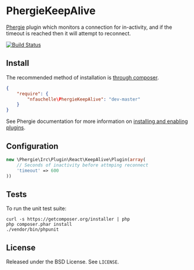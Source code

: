 # PhergieKeepAlive

[Phergie](http://github.com/phergie/phergie-irc-bot-react/) plugin which monitors a connection for in-activity, and if the timeout is reached then it will attempt to reconnect.

[![Build Status](https://secure.travis-ci.org/nfauchelle/PhergieKeepAlive.png?branch=master)](http://travis-ci.org/nfauchelle/PhergieKeepAlive)

## Install

The recommended method of installation is [through composer](http://getcomposer.org).

```JSON
{
    "require": {
        "nfauchelle\PhergieKeepAlive": "dev-master"
    }
}
```

See Phergie documentation for more information on
[installing and enabling plugins](https://github.com/phergie/phergie-irc-bot-react/wiki/Usage#plugins).

## Configuration

```php
new \Phergie\Irc\Plugin\React\KeepAlive\Plugin(array(
    // Seconds of inactivity before attmping reconnect
    'timeout' => 600
))
```

## Tests

To run the unit test suite:

```
curl -s https://getcomposer.org/installer | php
php composer.phar install
./vendor/bin/phpunit
```

## License

Released under the BSD License. See `LICENSE`.
